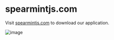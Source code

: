 # spearmintjs.com

Visit [spearmintjs.com](https://www.spearmintjs.com/) to download our application.

![image](https://github.com/nicolaspita/spearmintjs.com/blob/master/src/assets/images/demo.png)
